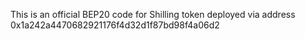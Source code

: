 This is an official BEP20 code for Shilling token deployed via address 0x1a242a4470682921176f4d32d1f87bd98f4a06d2
